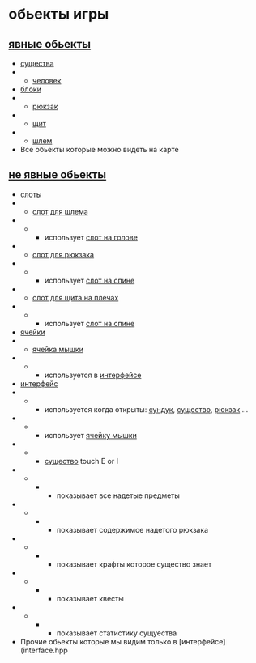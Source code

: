 # обьекты игры

## [явные обьекты](tangible.hpp)
- [существа](essence.hpp)
- - [человек](man.hpp)
- [блоки](block.hpp)
- - [рюкзак](backpuck.hpp)
- - [щит](shield.hpp)
- - [шлем](helmet.hpp)
- Все обьекты которые можно видеть на карте 
## [не явные обьекты](not__tangible.hpp)
- [слоты](slot.hpp)
- - [слот для шлема](slot__for__helmet.hpp)
- - - использует [слот на голове](slot__for__my__head.hpp)
- - [слот для рюкзака](slot__for__backpuck.hpp)
- - - использует [слот на спине](slot__for__my__back.hpp)
- - [слот для щита на плечах](slot__for__back__shield.hpp)
- - - использует [слот на спине](slot__for__my__back.hpp)
- [ячейки](cell.hpp)
- - [ячейка мышки](cell.hpp)
- - - используется в [интерфейсе](interface.hpp)
- [интерфейс](interface.hpp)
- - - используется когда открыты: [сундук](chest.hpp), [существо](essence.hpp), [рюкзак](backpuck.hpp) ...
- - - использует [ячейку мышки](cell.hpp)
- - - [существо](interface__essence.hpp) touch E or I
- - - - показывает все надетые предметы
- - - - показывает содержимое надетого рюкзака
- - - - показывает крафты которое существо знает
- - - - показывает квесты
- - - - показывает статистику сущуества
- Прочие обьекты которые мы видим только в [интерфейсе](interface.hpp

